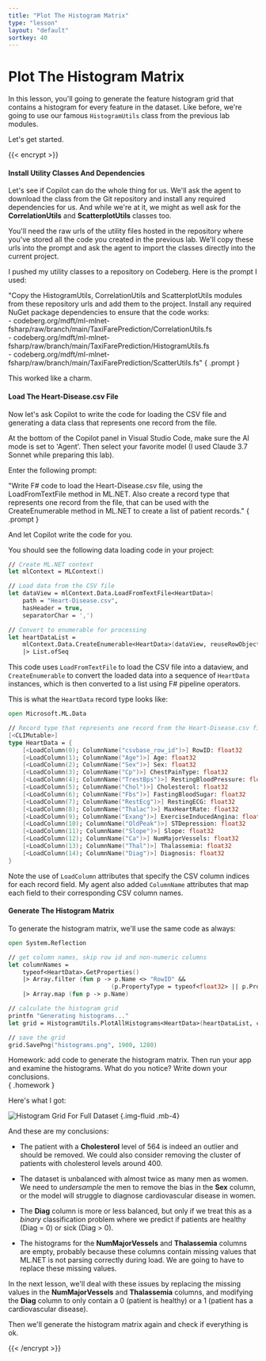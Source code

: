 ```yaml
---
title: "Plot The Histogram Matrix"
type: "lesson"
layout: "default"
sortkey: 40
---
```


# Plot The Histogram Matrix

In this lesson, you'll going to generate the feature histogram grid that contains a histogram for every feature in the dataset. Like before, we're going to use our famous `HistogramUtils` class from the previous lab modules.

Let's get started.

{{< encrypt >}}

#### Install Utility Classes And Dependencies

Let's see if Copilot can do the whole thing for us. We'll ask the agent to download the class from the Git repository and install any required dependencies for us. And while we're at it, we might as well ask for the **CorrelationUtils** and **ScatterplotUtils** classes too. 

You'll need the raw urls of the utility files hosted in the repository where you've stored all the code you created in the previous lab. We'll copy these urls into the prompt and ask the agent to import the classes directly into the current project.

I pushed my utility classes to a repository on Codeberg. Here is the prompt I used:

"Copy the HistogramUtils, CorrelationUtils and ScatterplotUtils modules from these repository urls and add them to the project. Install any required NuGet package dependencies to ensure that the code works: <br> - codeberg.org/mdft/ml-mlnet-fsharp/raw/branch/main/TaxiFarePrediction/CorrelationUtils.fs <br> - codeberg.org/mdft/ml-mlnet-fsharp/raw/branch/main/TaxiFarePrediction/HistogramUtils.fs <br> - codeberg.org/mdft/ml-mlnet-fsharp/raw/branch/main/TaxiFarePrediction/ScatterUtils.fs"
{ .prompt }

This worked like a charm. 

#### Load The Heart-Disease.csv File

Now let's ask Copilot to write the code for loading the CSV file and generating a data class that represents one record from the file. 

At the bottom of the Copilot panel in Visual Studio Code, make sure the AI mode is set to 'Agent'. Then select your favorite model (I used Claude 3.7 Sonnet while preparing this lab).

Enter the following prompt:

"Write F# code to load the Heart-Disease.csv file, using the LoadFromTextFile method in ML.NET. Also create a record type that represents one record from the file, that can be used with the CreateEnumerable method in ML.NET to create a list of patient records."
{ .prompt }

And let Copilot write the code for you.

You should see the following data loading code in your project:

```fsharp
// Create ML.NET context
let mlContext = MLContext()

// Load data from the CSV file
let dataView = mlContext.Data.LoadFromTextFile<HeartData>(
    path = "Heart-Disease.csv",
    hasHeader = true,
    separatorChar = ',')

// Convert to enumerable for processing
let heartDataList = 
    mlContext.Data.CreateEnumerable<HeartData>(dataView, reuseRowObject = false)
    |> List.ofSeq
```

This code uses `LoadFromTextFile` to load the CSV file into a dataview, and `CreateEnumerable` to convert the loaded data into a sequence of `HeartData` instances, which is then converted to a list using F# pipeline operators. 

This is what the `HeartData` record type looks like:

```fsharp
open Microsoft.ML.Data

// Record type that represents one record from the Heart-Disease.csv file
[<CLIMutable>]
type HeartData = {
    [<LoadColumn(0); ColumnName("csvbase_row_id")>] RowID: float32
    [<LoadColumn(1); ColumnName("Age")>] Age: float32
    [<LoadColumn(2); ColumnName("Sex")>] Sex: float32
    [<LoadColumn(3); ColumnName("Cp")>] ChestPainType: float32
    [<LoadColumn(4); ColumnName("TrestBps")>] RestingBloodPressure: float32
    [<LoadColumn(5); ColumnName("Chol")>] Cholesterol: float32
    [<LoadColumn(6); ColumnName("Fbs")>] FastingBloodSugar: float32
    [<LoadColumn(7); ColumnName("RestEcg")>] RestingECG: float32
    [<LoadColumn(8); ColumnName("Thalac")>] MaxHeartRate: float32
    [<LoadColumn(9); ColumnName("Exang")>] ExerciseInducedAngina: float32
    [<LoadColumn(10); ColumnName("OldPeak")>] STDepression: float32
    [<LoadColumn(11); ColumnName("Slope")>] Slope: float32
    [<LoadColumn(12); ColumnName("Ca")>] NumMajorVessels: float32
    [<LoadColumn(13); ColumnName("Thal")>] Thalassemia: float32
    [<LoadColumn(14); ColumnName("Diag")>] Diagnosis: float32
}
```

Note the use of `LoadColumn` attributes that specify the CSV column indices for each record field. My agent also added `ColumnName` attributes that map each field to their corresponding CSV column names.

#### Generate The Histogram Matrix

To generate the histogram matrix, we'll use the same code as always:

```fsharp
open System.Reflection

// get column names, skip row id and non-numeric columns
let columnNames = 
    typeof<HeartData>.GetProperties()
    |> Array.filter (fun p -> p.Name <> "RowID" && 
                             (p.PropertyType = typeof<float32> || p.PropertyType = typeof<int>))
    |> Array.map (fun p -> p.Name)

// calculate the histogram grid
printfn "Generating histograms..."
let grid = HistogramUtils.PlotAllHistograms<HeartData>(heartDataList, columnNames, columns = 4, rows = 4)

// save the grid
grid.SavePng("histograms.png", 1900, 1280)
```

Homework: add code to generate the histogram matrix. Then run your app and examine the histograms. What do you notice? Write down your conclusions.  
{ .homework }

Here's what I got:

![Histogram Grid For Full Dataset](../img/histograms.png)
{.img-fluid .mb-4}

And these are my conclusions:

- The patient with a **Cholesterol** level of 564 is indeed an outlier and should be removed. We could also consider removing the cluster of patients with cholesterol levels around 400. 

- The dataset is unbalanced with almost twice as many men as women. We need to _undersample_ the men to remove the bias in the **Sex** column, or the model will struggle to diagnose cardiovascular disease in women.  

- The **Diag** column is more or less balanced, but only if we treat this as a _binary_ classification problem where we predict if patients are healthy (Diag = 0) or sick (Diag > 0).

- The histograms for the **NumMajorVessels** and **Thalassemia** columns are empty, probably because these columns contain missing values that ML.NET is not parsing correctly during load. We are going to have to replace these missing values. 

In the next lesson, we'll deal with these issues by replacing the missing values in the **NumMajorVessels** and **Thalassemia** columns, and modifying the **Diag** column to only contain a 0 (patient is healthy) or a 1 (patient has a cardiovascular disease).

Then we'll generate the histogram matrix again and check if everything is ok. 

{{< /encrypt >}}